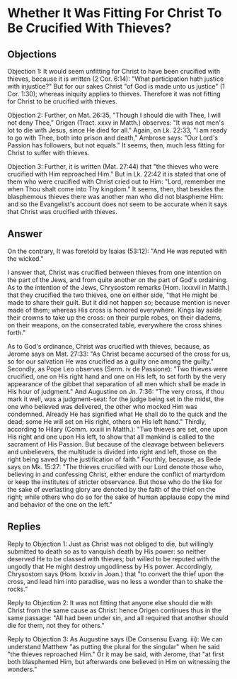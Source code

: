 # Whether It Was Fitting For Christ To Be Crucified With Thieves?

## Objections

Objection 1: It would seem unfitting for Christ to have been crucified with thieves, because it is written (2 Cor. 6:14): "What participation hath justice with injustice?" But for our sakes Christ "of God is made unto us justice" (1 Cor. 1:30); whereas iniquity applies to thieves. Therefore it was not fitting for Christ to be crucified with thieves.

Objection 2: Further, on Mat. 26:35, "Though I should die with Thee, I will not deny Thee," Origen (Tract. xxxv in Matth.) observes: "It was not men's lot to die with Jesus, since He died for all." Again, on Lk. 22:33, "I am ready to go with Thee, both into prison and death," Ambrose says: "Our Lord's Passion has followers, but not equals." It seems, then, much less fitting for Christ to suffer with thieves.

Objection 3: Further, it is written (Mat. 27:44) that "the thieves who were crucified with Him reproached Him." But in Lk. 22:42 it is stated that one of them who were crucified with Christ cried out to Him: "Lord, remember me when Thou shalt come into Thy kingdom." It seems, then, that besides the blasphemous thieves there was another man who did not blaspheme Him: and so the Evangelist's account does not seem to be accurate when it says that Christ was crucified with thieves.

## Answer

On the contrary, It was foretold by Isaias (53:12): "And He was reputed with the wicked."

I answer that, Christ was crucified between thieves from one intention on the part of the Jews, and from quite another on the part of God's ordaining. As to the intention of the Jews, Chrysostom remarks (Hom. lxxxvii in Matth.) that they crucified the two thieves, one on either side, "that He might be made to share their guilt. But it did not happen so; because mention is never made of them; whereas His cross is honored everywhere. Kings lay aside their crowns to take up the cross: on their purple robes, on their diadems, on their weapons, on the consecrated table, everywhere the cross shines forth."

As to God's ordinance, Christ was crucified with thieves, because, as Jerome says on Mat. 27:33: "As Christ became accursed of the cross for us, so for our salvation He was crucified as a guilty one among the guilty." Secondly, as Pope Leo observes (Serm. iv de Passione): "Two thieves were crucified, one on His right hand and one on His left, to set forth by the very appearance of the gibbet that separation of all men which shall be made in His hour of judgment." And Augustine on Jn. 7:36: "The very cross, if thou mark it well, was a judgment-seat: for the judge being set in the midst, the one who believed was delivered, the other who mocked Him was condemned. Already He has signified what He shall do to the quick and the dead; some He will set on His right, others on His left hand." Thirdly, according to Hilary (Comm. xxxiii in Matth.): "Two thieves are set, one upon His right and one upon His left, to show that all mankind is called to the sacrament of His Passion. But because of the cleavage between believers and unbelievers, the multitude is divided into right and left, those on the right being saved by the justification of faith." Fourthly, because, as Bede says on Mk. 15:27: "The thieves crucified with our Lord denote those who, believing in and confessing Christ, either endure the conflict of martyrdom or keep the institutes of stricter observance. But those who do the like for the sake of everlasting glory are denoted by the faith of the thief on the right; while others who do so for the sake of human applause copy the mind and behavior of the one on the left."

## Replies

Reply to Objection 1: Just as Christ was not obliged to die, but willingly submitted to death so as to vanquish death by His power: so neither deserved He to be classed with thieves; but willed to be reputed with the ungodly that He might destroy ungodliness by His power. Accordingly, Chrysostom says (Hom. lxxxiv in Joan.) that "to convert the thief upon the cross, and lead him into paradise, was no less a wonder than to shake the rocks."

Reply to Objection 2: It was not fitting that anyone else should die with Christ from the same cause as Christ: hence Origen continues thus in the same passage: "All had been under sin, and all required that another should die for them, not they for others."

Reply to Objection 3: As Augustine says (De Consensu Evang. iii): We can understand Matthew "as putting the plural for the singular" when he said "the thieves reproached Him." Or it may be said, with Jerome, that "at first both blasphemed Him, but afterwards one believed in Him on witnessing the wonders."